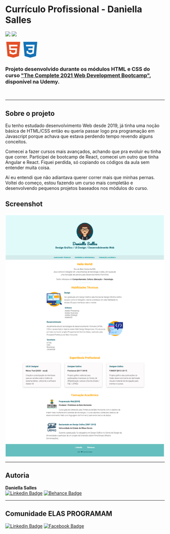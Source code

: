 # Currículo Profissional - Daniella Salles #

<img src="https://img.shields.io/badge/languages-2-informational">  <img src="https://img.shields.io/badge/feito%20por-Daniella%20Salles-success">
<br>

<p float="left">
<img src="screenshot/html5.png">
<img src="screenshot/css3.png">
</p>

### Projeto desenvolvido durante os módulos HTML e CSS do curso [**"The Complete 2021 Web Development Bootcamp"**](https://www.udemy.com/course/the-complete-web-development-bootcamp/), disponível na Udemy. ###
<br>

---

## Sobre o projeto ##
<p>Eu tenho estudado desenvolvimento Web desde 2019, já tinha uma noção básica de HTML/CSS então eu queria passar logo pra programação em Javascript porque achava que estava perdendo tempo revendo alguns conceitos.</p>

<p>Comecei a fazer cursos mais avançados, achando que pra evoluir eu tinha que correr. Participei de bootcamp de React, comecei um outro que tinha Angular e React. Fiquei perdida, só copiando os códigos da aula sem entender muita coisa.</p>

<p>Aí eu entendi que não adiantava querer correr mais que minhas pernas. Voltei do começo, estou fazendo um curso mais completão e desenvolvendo pequenos projetos baseados nos módulos do curso.</p>


## Screenshot ##

<img src="screenshot/daniellasalles.github.io.png">
<br>

---

## Autoria ##

<b>Daniella Salles</b>
<br>
[![Linkedin Badge](https://img.shields.io/badge/-Currículo-blue?style=flat-square&logo=Linkedin&logoColor=white&link=https://www.linkedin.com/in/daniella-salles/)](https://www.linkedin.com/in/daniella-salles/)
[![Behance Badge](https://img.shields.io/badge/-Portfólio%20Design-black?style=flat-square&logo=Behance&logoColor=white&link=https://www.behance.net/daniellasalles/)](https://www.behance.net/daniellasalles/)

---

## Comunidade ELAS PROGRAMAM ##
[![Linkedin Badge](https://img.shields.io/badge/-Elas%20Programam-blue?style=flat-square&logo=Linkedin&logoColor=white&link=https://www.linkedin.com/company/elasprogramam/)](https://www.linkedin.com/company/elasprogramam/) 
[![Facebook Badge](https://img.shields.io/badge/-Grupo%20Elas%20Programam-blue?style=flat-square&logo=Facebook&logoColor=white&link=https://www.facebook.com/groups/elasprogramam/)](https://www.facebook.com/groups/elasprogramam/)